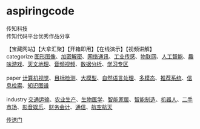 # aspiringcode
传知科技<br>
传知代码平台优秀作品分享<br>

【宝藏网站】【大拿汇聚】【开箱即用】【在线演示】【视频讲解】<br>
categorize
[图形图像](./categorize/图形图像.md)、[加密解密](./categorize/加密解密.md)、[网络通讯](./categorize/网络通讯.md)、[工业传感](./categorize/工业传感.md)、[物联网](./categorize/物联网.md)、[人工智能](./categorize/人工智能.md)、[趣味游戏](./categorize/趣味游戏.md)、[天文地理](./categorize/天文地理.md)、[音频视频](./categorize/音频视频.md)、[数据分析](./categorize/数据分析.md)、[学习专区](./categorize/学习专区.md)<br>
<br>
paper
[计算机视觉](./paper/计算机视觉.md)、[目标检测](./paper/目标检测.md)、[大模型](./paper/大模型.md)、[自然语言处理](./paper/自然语言处理.md)、[多模态](./paper/多模态.md)、[推荐系统](./paper/推荐系统.md)、[信息检索](./paper/信息检索.md)、[知识图谱](./paper/知识图谱.md)<br>
<br>
industry
[交通运输](./industry/交通运输.md)、[农业生产](./industry/农业生产.md)、[生物医学](./industry/生物医学.md)、[智能家居](./industry/智能家居.md)、[智能制造](./industry/智能制造.md)、[机器人](./industry/机器人.md)、[二手市场](./industry/二手市场.md)、[影音娱乐](./industry/影音娱乐.md)、[财务会计](./industry/财务会计.md)、[通信](./industry/通信.md)、[航空航天](./industry/航空航天.md)<br>

[传送门](https://www.aspiringcode.com?uid=c945f8dc86industry8480categorize8industryindustry577cfefpaperpaperbebd)

